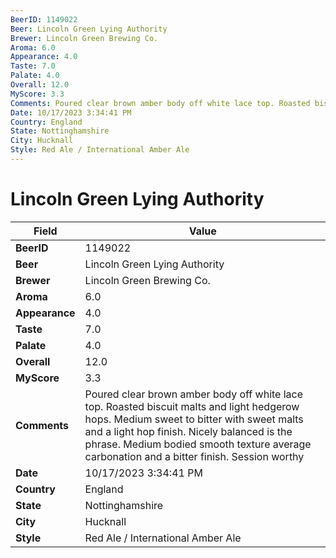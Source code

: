 ```yaml
---
BeerID: 1149022
Beer: Lincoln Green Lying Authority
Brewer: Lincoln Green Brewing Co.
Aroma: 6.0
Appearance: 4.0
Taste: 7.0
Palate: 4.0
Overall: 12.0
MyScore: 3.3
Comments: Poured clear brown amber body off white lace top. Roasted biscuit malts and light hedgerow hops. Medium sweet to bitter with sweet malts and a light hop finish. Nicely balanced is the phrase. Medium bodied smooth texture average carbonation and a bitter finish. Session worthy
Date: 10/17/2023 3:34:41 PM
Country: England
State: Nottinghamshire
City: Hucknall
Style: Red Ale / International Amber Ale
---
```


# Lincoln Green Lying Authority

| Field         | Value |
|---------------|-------|
| **BeerID** | 1149022 |
| **Beer** | Lincoln Green Lying Authority |
| **Brewer** | Lincoln Green Brewing Co. |
| **Aroma** | 6.0 |
| **Appearance** | 4.0 |
| **Taste** | 7.0 |
| **Palate** | 4.0 |
| **Overall** | 12.0 |
| **MyScore** | 3.3 |
| **Comments** | Poured clear brown amber body off white lace top. Roasted biscuit malts and light hedgerow hops. Medium sweet to bitter with sweet malts and a light hop finish. Nicely balanced is the phrase. Medium bodied smooth texture average carbonation and a bitter finish. Session worthy  |
| **Date** | 10/17/2023 3:34:41 PM |
| **Country** | England |
| **State** | Nottinghamshire |
| **City** | Hucknall |
| **Style** | Red Ale / International Amber Ale |

